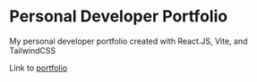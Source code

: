 # Personal Developer Portfolio

My personal developer portfolio created with React.JS, Vite, and TailwindCSS  
  
Link to <a href="https://hyeokjinjin.github.io/" target="_blank">portfolio</a>
